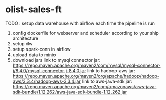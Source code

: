 # olist-sales-ft

TODO : setup data warehouse with airflow each time the pipeline is run

1. config dockerfile for webserver and scheduler according to your ship architecture
2. setup dw
2. setup spark-conn in airflow
3. upload data to minio
4. download jars 
link to mysql connector jar: https://repo.maven.apache.org/maven2/com/mysql/mysql-connector-j/8.4.0/mysql-connector-j-8.4.0.jar
link to hadoop-aws jar: https://repo.maven.apache.org/maven2/org/apache/hadoop/hadoop-aws/3.3.4/hadoop-aws-3.3.4.jar
link to aws-java-sdk jar: https://repo.maven.apache.org/maven2/com/amazonaws/aws-java-sdk-bundle/1.12.262/aws-java-sdk-bundle-1.12.262.jar